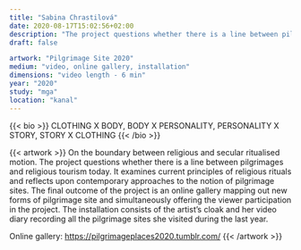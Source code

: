 ```yaml
---
title: "Sabina Chrastilová"
date: 2020-08-17T15:02:56+02:00
description: "The project questions whether there is a line between pilgrimages and religious tourism today. It examines current principles of religious rituals and reflects upon contemporary approaches to the notion of pilgrimage sites."
draft: false

artwork: "Pilgrimage Site 2020"
medium: "video, online gallery, installation"
dimensions: "video length - 6 min"
year: "2020"
study: "mga"
location: "kanal"
---
```


{{< bio >}}
CLOTHING X BODY, BODY X PERSONALITY, PERSONALITY X STORY, STORY X CLOTHING
{{< /bio >}}


{{< artwork >}}
On the boundary between religious and secular ritualised motion. The project questions whether there is a line between pilgrimages and religious tourism today. It examines current principles of religious rituals and reflects upon contemporary approaches to the notion of pilgrimage sites. The final outcome of the project is an online gallery mapping out new forms of pilgrimage site and simultaneously offering the viewer participation in the project. The installation consists of the artist’s cloak and her video diary recording all the pilgrimage sites she visited during the last year. 

Online gallery: https://pilgrimageplaces2020.tumblr.com/
{{< /artwork >}}
